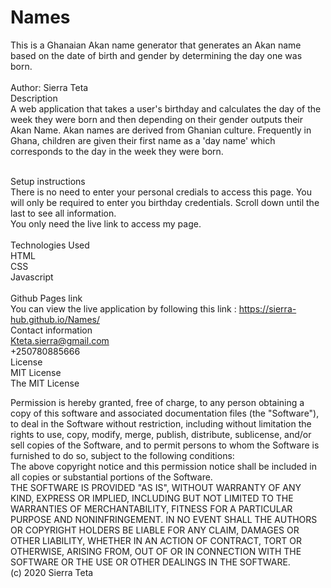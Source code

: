 # Names
This is a Ghanaian Akan name generator that generates an Akan name based on the date of birth and gender by determining the day one was born.
<br>
<br>
Author: 
Sierra Teta
<br>
Description
<br>
A web application that takes a user's birthday and calculates the day of the week they were born and then depending on their gender outputs their Akan Name. Akan names are derived from Ghanian culture. Frequently in Ghana, children are given their first name as a 'day name' which corresponds to the day in the week they were born.
<br>
<br>

Setup instructions
<br>
There is no need to enter your personal credials to access this page.
You will only be required to enter you birthday credentials.
Scroll down until the last to see all information.
<br>
You only need the live link to access my page.
<br>
<br>
Technologies Used
<br>
HTML
<br>
CSS
<br>
Javascript
<br>
<br>
Github Pages link
<br>
You can view the live application by following this link : https://sierra-hub.github.io/Names/
<br>
Contact information
<br>
Kteta.sierra@gmail.com
<br>
+250780885666
<br>
License
<br>
MIT License
<br>
The MIT License
<br>

Permission is hereby granted, free of charge, to any person obtaining a copy of this software and associated documentation files (the "Software"), to deal in the Software without restriction, including without limitation the rights to use, copy, modify, merge, publish, distribute, sublicense, and/or sell copies of the Software, and to permit persons to whom the Software is furnished to do so, subject to the following conditions:
<br>
The above copyright notice and this permission notice shall be included in all copies or substantial portions of the Software.
<br>
THE SOFTWARE IS PROVIDED "AS IS", WITHOUT WARRANTY OF ANY KIND, EXPRESS OR IMPLIED, INCLUDING BUT NOT LIMITED TO THE WARRANTIES OF MERCHANTABILITY, FITNESS FOR A PARTICULAR PURPOSE AND NONINFRINGEMENT. IN NO EVENT SHALL THE AUTHORS OR COPYRIGHT HOLDERS BE LIABLE FOR ANY CLAIM, DAMAGES OR OTHER LIABILITY, WHETHER IN AN ACTION OF CONTRACT, TORT OR OTHERWISE, ARISING FROM, OUT OF OR IN CONNECTION WITH THE SOFTWARE OR THE USE OR OTHER DEALINGS IN THE SOFTWARE.
<br>
(c) 2020 Sierra Teta
